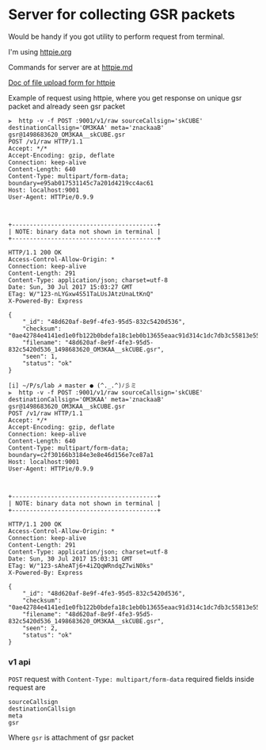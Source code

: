 # Server for collecting GSR packets

Would be handy if you got utility to perform request from terminal.

I'm using [httpie.org](https://httpie.org)

Commands for server are at [httpie.md](httpie.md)

[Doc of file upload form for httpie ](https://httpie.org/doc#file-upload-forms)

Example of request using httpie, where you get response on unique gsr packet and already seen gsr packet
```
⫸  http -v -f POST :9001/v1/raw sourceCallsign='skCUBE' destinationCallsign='OM3KAA' meta='znackaaB' gsr@1498683620_OM3KAA__skCUBE.gsr
POST /v1/raw HTTP/1.1
Accept: */*
Accept-Encoding: gzip, deflate
Connection: keep-alive
Content-Length: 640
Content-Type: multipart/form-data; boundary=e95ab017531145c7a201d4219cc4ac61
Host: localhost:9001
User-Agent: HTTPie/0.9.9



+-----------------------------------------+
| NOTE: binary data not shown in terminal |
+-----------------------------------------+

HTTP/1.1 200 OK
Access-Control-Allow-Origin: *
Connection: keep-alive
Content-Length: 291
Content-Type: application/json; charset=utf-8
Date: Sun, 30 Jul 2017 15:03:27 GMT
ETag: W/"123-nLYGxw4S51TaLUsJAtzUnaLtKnQ"
X-Powered-By: Express

{
    "_id": "48d620af-8e9f-4fe3-95d5-832c5420d536",
    "checksum": "0ae42784e4141ed1e0fb122b0bdefa18c1eb0b13655eaac91d314c1dc7db3c55813e55660cd6f91f971f9ada584ee1b59a23c6dabfa5cc88c00cccb66211bd14",
    "filename": "48d620af-8e9f-4fe3-95d5-832c5420d536_1498683620_OM3KAA__skCUBE.gsr",
    "seen": 1,
    "status": "ok"
}

[i] ~/P/s/lab ☭ master ● (^._.^)ﾉ彡ミ
⫸  http -v -f POST :9001/v1/raw sourceCallsign='skCUBE' destinationCallsign='OM3KAA' meta='znackaaB' gsr@1498683620_OM3KAA__skCUBE.gsr
POST /v1/raw HTTP/1.1
Accept: */*
Accept-Encoding: gzip, deflate
Connection: keep-alive
Content-Length: 640
Content-Type: multipart/form-data; boundary=c2f30166b3184e3e8e46d156e7ce87a1
Host: localhost:9001
User-Agent: HTTPie/0.9.9



+-----------------------------------------+
| NOTE: binary data not shown in terminal |
+-----------------------------------------+

HTTP/1.1 200 OK
Access-Control-Allow-Origin: *
Connection: keep-alive
Content-Length: 291
Content-Type: application/json; charset=utf-8
Date: Sun, 30 Jul 2017 15:03:31 GMT
ETag: W/"123-sAheATj6+4iZQqWRndqZ7wiN0ks"
X-Powered-By: Express

{
    "_id": "48d620af-8e9f-4fe3-95d5-832c5420d536",
    "checksum": "0ae42784e4141ed1e0fb122b0bdefa18c1eb0b13655eaac91d314c1dc7db3c55813e55660cd6f91f971f9ada584ee1b59a23c6dabfa5cc88c00cccb66211bd14",
    "filename": "48d620af-8e9f-4fe3-95d5-832c5420d536_1498683620_OM3KAA__skCUBE.gsr",
    "seen": 2,
    "status": "ok"
}
```

### v1 api

`POST` request with `Content-Type: multipart/form-data`
required fields inside request are
```
sourceCallsign
destinationCallsign
meta
gsr
```
Where `gsr` is attachment of gsr packet
